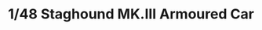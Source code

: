 ---
layout: product
title: "1/48 Staghound MK.III Armoured Car"
price: "TBA" 
desc: "Maketa"
img_path: "/assets/img/BRNC48001.webp"
brand: "Bronco"
available: false
special_offer: false
new: false
soon: false
cat: "010000"
subcat: "015800"
subsubcat: "0N/A"
sifra: "BRNC48001"
popular: false
spec: false
---